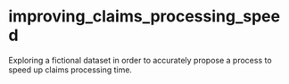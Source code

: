# improving_claims_processing_speed
Exploring a fictional dataset in order to accurately propose a process to speed up claims processing time.
